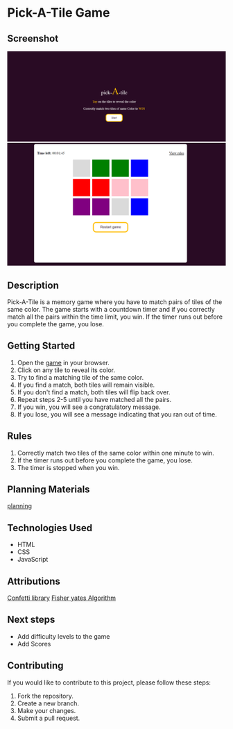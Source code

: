 # Pick-A-Tile Game

## Screenshot
![gamescreenshot](asset/bg-screenshot.png)
![gamescreenshot](asset/game-screenshot.png)

## Description

Pick-A-Tile is a memory game where you have to match pairs of tiles of the same color. The game starts with a countdown timer and if you correctly match all the pairs within the time limit, you win. If the timer runs out before you complete the game, you lose.


## Getting Started

1. Open the [game](https://jerryemet.github.io/pick-a-tile/) in your browser.
2. Click on any tile to reveal its color.
3. Try to find a matching tile of the same color.
4. If you find a match, both tiles will remain visible.
5. If you don't find a match, both tiles will flip back over.
6. Repeat steps 2-5 until you have matched all the pairs.
7. If you win, you will see a congratulatory message.
8. If you lose, you will see a message indicating that you ran out of time.

## Rules

1. Correctly match two tiles of the same color within one minute to win.
2. If the timer runs out before you complete the game, you lose.
3. The timer is stopped when you win.


## Planning Materials
[planning](https://docs.google.com/document/d/1DVz50hKpcoAyV6O8Y8UbmajSIwys5VFaWRmpEqc15_E/edit?usp=sharing)

## Technologies Used

- HTML
- CSS
- JavaScript

## Attributions

[Confetti library](https://www.npmjs.com/package/canvas-confetti)
[Fisher yates Algorithm](https://www.geeksforgeeks.org/shuffle-a-given-array-using-fisher-yates-shuffle-algorithm/)

## Next steps

- Add difficulty levels to the game
- Add Scores

## Contributing

If you would like to contribute to this project, please follow these steps:

1. Fork the repository.
2. Create a new branch.
3. Make your changes.
4. Submit a pull request.